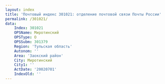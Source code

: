 ```yaml
---
layout: index
title: 'Почтовый индекс 301021: отделение почтовой связи Почты России'
permalink: /301021/
data:
    Index: 301021
    OPSName: Миротинский
    OPSType: О
    OPSSubm: 301379
    Region: 'Тульская область'
    Autonom: ''
    Area: 'Заокский район'
    City: Миротинский
    City1: ''
    ActDate: '20020701'
    IndexOld: ''
---
```


